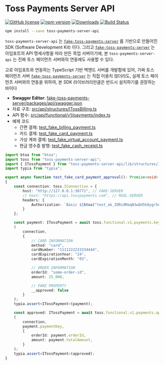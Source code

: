 # Toss Payments Server API
[![GitHub license](https://img.shields.io/badge/license-MIT-blue.svg)](https://github.com/samchon/payments/LICENSE)
[![npm version](https://badge.fury.io/js/toss-payments-server-api.svg)](https://www.npmjs.com/package/toss-payments-server-api)
[![Downloads](https://img.shields.io/npm/dm/toss-payments-server-api.svg)](https://www.npmjs.com/package/toss-payments-server-api)
[![Build Status](https://github.com/samchon/payments/workflows/build/badge.svg)](https://github.com/samchon/payments/actions?query=workflow%3Abuild)

```bash
npm install --save toss-payments-server-api
```

`toss-payments-server-api` 는 [`fake-toss-payments-server`](https://github.com/samchon/payments/tree/master/packages/fake-toss-payments-server) 를 기반으로 만들어진 SDK (Software Development Kit) 이다. 그리고 [`fake-toss-payments-server`](https://github.com/samchon/payments/tree/master/packages/fake-toss-payments-server) 는 아임포트의 API 명세사항을 따라 만든 목업 서버이기에, 본 `toss-payments-server-api` 는 진짜 토스 페이먼츠 서버와의 연동에도 사용할 수 있다.

고로 아임포트와 연동하는 TypeScript 기반 백엔드 서버를 개발함에 있어, 가짜 토스 페이먼츠 서버 [`fake-toss-payments-server`](https://github.com/samchon/payments/tree/master/packages/fake-toss-payments-server) 는 직접 이용치 않더라도, 실제 토스 페이먼츠 서버와의 연동을 위하여, 본 SDK 라이브러리만큼은 반드시 설치하기를 권장하는 바이다

  - **Swagger Editor**: [fake-toss-payments-server/packages/api/swagger.json](https://stackblitz.com/edit/kltfqh?file=README.md,test%2Fstart.ts&startScript=swagger&startScript=hello)
  - 자료 구조: [src/api/structures/ITossBilling.ts](https://github.com/samchon/payments/tree/master/packages/fake-toss-payments-server/src/api/structures/ITossBilling.ts)
  - API 함수: [src/api/functional/v1/payments/index.ts](https://github.com/samchon/payments/tree/master/packages/fake-toss-payments-server/src/api/functional/v1/payments/index.ts)
  - 예제 코드
    - 간편 결제: [test_fake_billing_payment.ts](https://github.com/samchon/payments/tree/master/packages/fake-toss-payments-server/test/features/test_fake_billing_payment.ts)
    - 카드 결제: [test_fake_card_payment.ts](https://github.com/samchon/payments/tree/master/packages/fake-toss-payments-server/test/features/test_fake_card_payment.ts)
    - 가상 계좌 결제: [test_fake_virtual_account_payment.ts](https://github.com/samchon/payments/tree/master/packages/fake-toss-payments-server/test/features/test_fake_virtual_account_payment.ts)
    - 현금 영수증 발행: [test_fake_cash_receipt.ts](https://github.com/samchon/payments/tree/master/packages/fake-toss-payments-server/test/features/test_fake_cash_receipt.ts)

```typescript
import btoa from "btoa";
import toss from "toss-payments-server-api";
import { ITossPayment } from "toss-payments-server-api/lib/structures/ITossPayment";
import typia from "typia";

export async function test_fake_card_payment_approval(): Promise<void>
{
    const connection: toss.IConnection = {
        host: "http://127.0.0.1:30771", // FAKE-SERVER
        // host: "https://api.tosspayments.com", // REAL-SERVER
        headers: {
            Authorization: `Basic ${btoa("test_ak_ZORzdMaqN3wQd5k6ygr5AkYXQGwy:")}`
        }
    };

    const payment: ITossPayment = await toss.functional.v1.payments.key_in
    (
        connection,
        {
            // CARD INFORMATION
            method: "card",
            cardNumber: "1111222233334444",
            cardExpirationYear: "24",
            cardExpirationMonth: "03",

            // ORDER INFORMATION
            orderId: "some-order-id",
            amount: 25_000,

            // FAKE PROPERTY
            __approved: false
        }
    );
    typia.assert<ITossPayment>(payment);

    const approved: ITossPayment = await toss.functional.v1.payments.approve
    (
        connection,
        payment.paymentKey,
        {
            orderId: payment.orderId,
            amount: payment.totalAmount,
        }
    );
    typia.assert<ITossPayment>(approved);
}
```